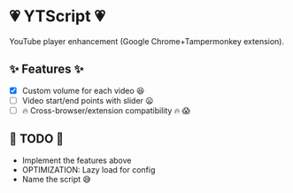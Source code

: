 # :heartpulse: YTScript :heartpulse:
YouTube player enhancement (Google Chrome+Tampermonkey extension).

## :sparkles: Features :sparkles:
- [x] Custom volume for each video :satisfied:
- [ ] Video start/end points with slider :frowning:
- [ ] :fire: Cross-browser/extension compatibility :fire: :scream:

## :wrench: TODO :wrench:
- Implement the features above
- OPTIMIZATION: Lazy load for config
- Name the script :sweat_smile:
